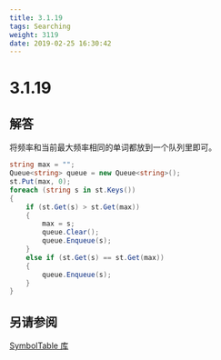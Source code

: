 ```yaml
---
title: 3.1.19
tags: Searching
weight: 3119
date: 2019-02-25 16:30:42
---
```


# 3.1.19


## 解答

将频率和当前最大频率相同的单词都放到一个队列里即可。

```csharp
string max = "";
Queue<string> queue = new Queue<string>();
st.Put(max, 0);
foreach (string s in st.Keys())
{
    if (st.Get(s) > st.Get(max))
    {
        max = s;
        queue.Clear();
        queue.Enqueue(s);
    }
    else if (st.Get(s) == st.Get(max))
    {
        queue.Enqueue(s);
    }
}
```

## 另请参阅

[SymbolTable 库](https://github.com/ikesnowy/Algorithms-4th-Edition-in-Csharp/tree/master/3%20Searching/3.1/SymbolTable)
